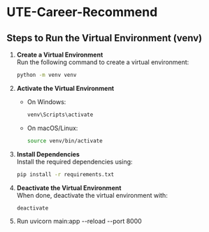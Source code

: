 # UTE-Career-Recommend
## Steps to Run the Virtual Environment (venv)

1. **Create a Virtual Environment**  
    Run the following command to create a virtual environment:
    ```bash
    python -m venv venv
    ```

2. **Activate the Virtual Environment**  
    - On Windows:
      ```bash
      venv\Scripts\activate
      ```
    - On macOS/Linux:
      ```bash
      source venv/bin/activate
      ```

3. **Install Dependencies**  
    Install the required dependencies using:
    ```bash
    pip install -r requirements.txt
    ```

4. **Deactivate the Virtual Environment**  
    When done, deactivate the virtual environment with:
    ```bash
    deactivate
    ```
5. Run 
    uvicorn main:app --reload --port 8000